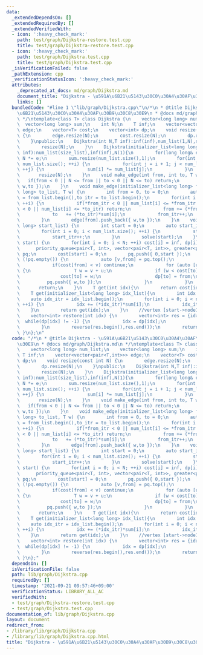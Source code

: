 ```yaml
---
data:
  _extendedDependsOn: []
  _extendedRequiredBy: []
  _extendedVerifiedWith:
  - icon: ':heavy_check_mark:'
    path: test/graph/Dijkstra-restore.test.cpp
    title: test/graph/Dijkstra-restore.test.cpp
  - icon: ':heavy_check_mark:'
    path: test/graph/Dijkstra.test.cpp
    title: test/graph/Dijkstra.test.cpp
  _isVerificationFailed: false
  _pathExtension: cpp
  _verificationStatusIcon: ':heavy_check_mark:'
  attributes:
    _deprecated_at_docs: md/graph/Dijkstra.md
    document_title: "Dijkstra - \u591A\u6B21\u5143\u30C0\u30A4\u30AF\u30B9\u30C8\u30E9"
    links: []
  bundledCode: "#line 1 \"lib/graph/Dijkstra.cpp\"\n/*\n * @title Dijkstra - \u591A\
    \u6B21\u5143\u30C0\u30A4\u30AF\u30B9\u30C8\u30E9\n * @docs md/graph/Dijkstra.md\n\
    \ */\ntemplate<class T> class Dijkstra {\n    vector<long long> num_list;\n  \
    \  vector<long long> sum;\n    int N;\n    T inf;\n    vector<vector<pair<T,int>>>\
    \ edge;\n    vector<T> cost;\n    vector<int> dp;\n    void resize(const int N)\
    \ {\n        edge.resize(N);\n        cost.resize(N);\n        dp.resize(N);\n\
    \    }\npublic:\n    Dijkstra(int N,T inf):inf(inf),num_list(1,N),sum(1,1),N(N){\n\
    \        resize(N);\n    }\n    Dijkstra(initializer_list<long long> size_list,T\
    \ inf):num_list(size_list),inf(inf),N(1){\n        for(long long& e:num_list)\
    \ N *= e;\n        sum.resize(num_list.size(),1);\n        for(int i = 0; i <\
    \ num_list.size(); ++i) {\n            for(int j = i + 1; j < num_list.size();\
    \ ++j) {\n                sum[i] *= num_list[j];\n            }\n        }\n \
    \       resize(N);\n    }\n    void make_edge(int from, int to, T w) {\n     \
    \   if(from < 0 || N <= from || to < 0 || N <= to) return;\n        edge[from].push_back({\
    \ w,to });\n    }\n    void make_edge(initializer_list<long long> from_list, initializer_list<long\
    \ long> to_list, T w) {\n        int from = 0, to = 0;\n        auto from_itr\
    \ = from_list.begin(),to_itr = to_list.begin();\n        for(int i = 0; i < num_list.size();\
    \ ++i) {\n            if(*from_itr < 0 || num_list[i] <= *from_itr || *to_itr\
    \ < 0 || num_list[i] <= *to_itr) return;\n            from += (*from_itr)*sum[i];\n\
    \            to   += (*to_itr)*sum[i];\n            from_itr++;\n            to_itr++;\n\
    \        }\n        edge[from].push_back({ w,to });\n    }\n    void solve(initializer_list<long\
    \ long> start_list) {\n        int start = 0;\n        auto start_itr = start_list.begin();\n\
    \        for(int i = 0; i < num_list.size(); ++i) {\n            start += (*start_itr)*sum[i];\n\
    \            start_itr++;\n        }\n        solve(start);\n    }\n    void solve(int\
    \ start) {\n        for(int i = 0; i < N; ++i) cost[i] = inf, dp[i] = -1;\n  \
    \      priority_queue<pair<T, int>, vector<pair<T, int>>, greater<pair<T, int>>>\
    \ pq;\n        cost[start] = 0;\n        pq.push({ 0,start });\n        while\
    \ (!pq.empty()) {\n            auto [v,from] = pq.top();\n            pq.pop();\n\
    \            if(cost[from] < v) continue;\n            for (auto [u,to] : edge[from])\
    \ {\n                T w = v + u;\n                if (w < cost[to]) {\n     \
    \               cost[to] = w;\n                    dp[to] = from;\n          \
    \          pq.push({ w,to });\n                }\n            }\n        }\n \
    \       return;\n    }\n    T get(int idx){\n        return cost[idx];\n    }\n\
    \    T get(initializer_list<long long> idx_list){\n        int idx = 0;\n    \
    \    auto idx_itr = idx_list.begin();\n        for(int i = 0; i < num_list.size();\
    \ ++i) {\n            idx += (*idx_itr)*sum[i];\n            idx_itr++;\n    \
    \    }\n        return get(idx);\n    }\n    //vertex [start->node1->node2->...->idx]\n\
    \    vector<int> restore(int idx) {\n        vector<int> res = {idx};\n      \
    \  while(dp[idx] != -1) {\n            idx = dp[idx];\n            res.push_back(idx);\n\
    \        }\n        reverse(res.begin(),res.end());\n        return res;\n   \
    \ }\n};\n"
  code: "/*\n * @title Dijkstra - \u591A\u6B21\u5143\u30C0\u30A4\u30AF\u30B9\u30C8\
    \u30E9\n * @docs md/graph/Dijkstra.md\n */\ntemplate<class T> class Dijkstra {\n\
    \    vector<long long> num_list;\n    vector<long long> sum;\n    int N;\n   \
    \ T inf;\n    vector<vector<pair<T,int>>> edge;\n    vector<T> cost;\n    vector<int>\
    \ dp;\n    void resize(const int N) {\n        edge.resize(N);\n        cost.resize(N);\n\
    \        dp.resize(N);\n    }\npublic:\n    Dijkstra(int N,T inf):inf(inf),num_list(1,N),sum(1,1),N(N){\n\
    \        resize(N);\n    }\n    Dijkstra(initializer_list<long long> size_list,T\
    \ inf):num_list(size_list),inf(inf),N(1){\n        for(long long& e:num_list)\
    \ N *= e;\n        sum.resize(num_list.size(),1);\n        for(int i = 0; i <\
    \ num_list.size(); ++i) {\n            for(int j = i + 1; j < num_list.size();\
    \ ++j) {\n                sum[i] *= num_list[j];\n            }\n        }\n \
    \       resize(N);\n    }\n    void make_edge(int from, int to, T w) {\n     \
    \   if(from < 0 || N <= from || to < 0 || N <= to) return;\n        edge[from].push_back({\
    \ w,to });\n    }\n    void make_edge(initializer_list<long long> from_list, initializer_list<long\
    \ long> to_list, T w) {\n        int from = 0, to = 0;\n        auto from_itr\
    \ = from_list.begin(),to_itr = to_list.begin();\n        for(int i = 0; i < num_list.size();\
    \ ++i) {\n            if(*from_itr < 0 || num_list[i] <= *from_itr || *to_itr\
    \ < 0 || num_list[i] <= *to_itr) return;\n            from += (*from_itr)*sum[i];\n\
    \            to   += (*to_itr)*sum[i];\n            from_itr++;\n            to_itr++;\n\
    \        }\n        edge[from].push_back({ w,to });\n    }\n    void solve(initializer_list<long\
    \ long> start_list) {\n        int start = 0;\n        auto start_itr = start_list.begin();\n\
    \        for(int i = 0; i < num_list.size(); ++i) {\n            start += (*start_itr)*sum[i];\n\
    \            start_itr++;\n        }\n        solve(start);\n    }\n    void solve(int\
    \ start) {\n        for(int i = 0; i < N; ++i) cost[i] = inf, dp[i] = -1;\n  \
    \      priority_queue<pair<T, int>, vector<pair<T, int>>, greater<pair<T, int>>>\
    \ pq;\n        cost[start] = 0;\n        pq.push({ 0,start });\n        while\
    \ (!pq.empty()) {\n            auto [v,from] = pq.top();\n            pq.pop();\n\
    \            if(cost[from] < v) continue;\n            for (auto [u,to] : edge[from])\
    \ {\n                T w = v + u;\n                if (w < cost[to]) {\n     \
    \               cost[to] = w;\n                    dp[to] = from;\n          \
    \          pq.push({ w,to });\n                }\n            }\n        }\n \
    \       return;\n    }\n    T get(int idx){\n        return cost[idx];\n    }\n\
    \    T get(initializer_list<long long> idx_list){\n        int idx = 0;\n    \
    \    auto idx_itr = idx_list.begin();\n        for(int i = 0; i < num_list.size();\
    \ ++i) {\n            idx += (*idx_itr)*sum[i];\n            idx_itr++;\n    \
    \    }\n        return get(idx);\n    }\n    //vertex [start->node1->node2->...->idx]\n\
    \    vector<int> restore(int idx) {\n        vector<int> res = {idx};\n      \
    \  while(dp[idx] != -1) {\n            idx = dp[idx];\n            res.push_back(idx);\n\
    \        }\n        reverse(res.begin(),res.end());\n        return res;\n   \
    \ }\n};"
  dependsOn: []
  isVerificationFile: false
  path: lib/graph/Dijkstra.cpp
  requiredBy: []
  timestamp: '2021-09-21 09:57:46+09:00'
  verificationStatus: LIBRARY_ALL_AC
  verifiedWith:
  - test/graph/Dijkstra-restore.test.cpp
  - test/graph/Dijkstra.test.cpp
documentation_of: lib/graph/Dijkstra.cpp
layout: document
redirect_from:
- /library/lib/graph/Dijkstra.cpp
- /library/lib/graph/Dijkstra.cpp.html
title: "Dijkstra - \u591A\u6B21\u5143\u30C0\u30A4\u30AF\u30B9\u30C8\u30E9"
---
```


